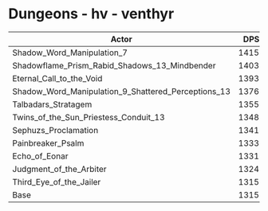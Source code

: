 # Dungeons - hv - venthyr
| Actor | DPS | Increase |
|---|:---:|:---:|
|Shadow_Word_Manipulation_7|14157|7.64%|
|Shadowflame_Prism_Rabid_Shadows_13_Mindbender|14032|6.69%|
|Eternal_Call_to_the_Void|13939|5.98%|
|Shadow_Word_Manipulation_9_Shattered_Perceptions_13|13765|4.66%|
|Talbadars_Stratagem|13550|3.03%|
|Twins_of_the_Sun_Priestess_Conduit_13|13483|2.52%|
|Sephuzs_Proclamation|13412|1.98%|
|Painbreaker_Psalm|13333|1.38%|
|Echo_of_Eonar|13316|1.25%|
|Judgment_of_the_Arbiter|13246|0.71%|
|Third_Eye_of_the_Jailer|13153|0.01%|
|Base|13152|0.00%|
